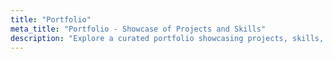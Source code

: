 ```yaml
---
title: "Portfolio"
meta_title: "Portfolio - Showcase of Projects and Skills"
description: "Explore a curated portfolio showcasing projects, skills, and achievements. Discover innovative solutions and creative works tailored to meet diverse needs."
---
```

